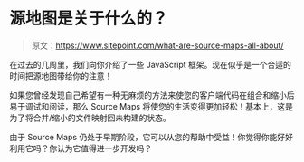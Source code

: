 # 源地图是关于什么的？

> 原文：<https://www.sitepoint.com/what-are-source-maps-all-about/>

在过去的几周里，我们向你介绍了一些 JavaScript 框架。现在似乎是一个合适的时间把源地图带给你的注意！

如果您曾经发现自己希望有一种无麻烦的方法来使您的客户端代码在组合和缩小后易于调试和阅读，那么 Source Maps 将使您的生活变得更加轻松！基本上，这是为了将合并/缩小的文件映射回未构建的状态。

由于 Source Maps 仍处于早期阶段，它可以从您的帮助中受益！你觉得你能好好利用它吗？你认为它值得进一步开发吗？